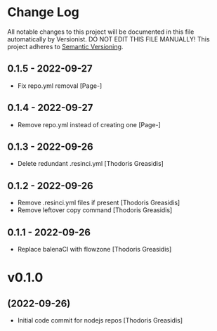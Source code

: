 # Change Log

All notable changes to this project will be documented in this file
automatically by Versionist. DO NOT EDIT THIS FILE MANUALLY!
This project adheres to [Semantic Versioning](http://semver.org/).

## 0.1.5 - 2022-09-27

* Fix repo.yml removal [Page-]

## 0.1.4 - 2022-09-27

* Remove repo.yml instead of creating one [Page-]

## 0.1.3 - 2022-09-26

* Delete redundant .resinci.yml [Thodoris Greasidis]

## 0.1.2 - 2022-09-26

* Remove .resinci.yml files if present [Thodoris Greasidis]
* Remove leftover copy command [Thodoris Greasidis]

## 0.1.1 - 2022-09-26

* Replace balenaCI with flowzone [Thodoris Greasidis]

# v0.1.0
## (2022-09-26)

* Initial code commit for nodejs repos [Thodoris Greasidis]
